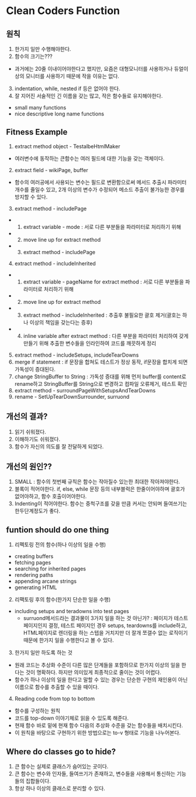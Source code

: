 

# Clean Coders Function

## 원칙
1. 한가지 일만 수행해야한다.
2. 함수의 크기는???
  - 과거에는 20줄 이내이어야한다고 했지만, 요즘은 대형모니터를 사용하거나 듀얼이상의 모니터를 사용하기 때문에 작을 이유는 없다.
3. indentation, while, nested if 등은 없어야 한다.
4. 잘 지어진 서술적인 긴 이름을 갖는 많고, 작은 함수들로 유지해야한다.
  - small many functions
  - nice descriptive long name functions

## Fitness Example
1. extract method object - TestalbeHtmlMaker
  - 여러변수에 동작하는 큰함수는 여러 필드에 대한 기능을 갖는 객체이다.
2. extract field - wikiPage, buffer
  - 함수의 여러공에서 사용되는 변수는 필드로 변환함으로써 메서드 추출시 파라미터 개수를 줄일수 있고, 2개 이상의 변수가 수정되어 메소드 추출이 불가능한 경우를 방지할 수 있다.
3. extract method - includePage
  - 1. extract variable - mode : 서로 다른 부분들을 파라미터로 처리하기 위해
  - 2. move line up for extract method
  - 3. extract method - includePage
4. extract method - includeInherited  
  - 1. extract variable - pageName for extract method : 서로 다른 부분들을 파라미터로 처리하기 위해
  - 2. move line up for extract method
  - 3. extract method - includeInherited : 추출후 불필요한 괄호 제거(괄호는 하나 이상의 책임을 갖는다는 증후)
  - 4. inline variable after extract method : 다른 부분을 파라미터 처리하여 갖게 만들기 위해 추출한 변수들을 인라인하여 코드를 깨끗하게 정리
5. extract method - includeSetups, includeTearDowns
6. merge if statement : if 문장을 합쳐도 테스트가 정상 동작, if문장을 합치게 되면 가독성이 증대된다.
7. change StringBuffer to String : 가독성 증대를 위해 먼저 buffer를 content로 rename하고 StringBuffer를 String으로 변경하고 컴파일 오류제거, 테스트 확인
8. extract method - surroundPageWithSetupsAndTearDowns
9. rename - SetUpTearDownSurrounder, surruond

## 개선의 결과?
1. 읽기 쉬워졌다.
2. 이해하기도 쉬워졌다.
3. 함수가 자신의 의도를 잘 전달하게 되었다.

## 개선의 원인??
1. SMALL : 함수의 첫번째 규칙은 함수는 작아질수 있는한 최대한 작아져야한다.
2. 블록이 적어야한다. if, else, while 문장 등의 내부블럭은 한줄이어야하며 괄호가 없어야하고, 함수 호출이어야한다.
3. Indenting이 적어야한다. 함수는 중척구조를 갖을 만큼 커서는 안되며 들여쓰기는 한두단계정도가 좋다.

## funtion should do one thing
1. 리펙토링 전의 함수(하나 이상의 일을 수행)
  - creating buffers
  - fetching pages
  - searching for inherited pages
  - rendering paths
  - appending arcane strings
  - generating HTML
2. 리팩토링 후의 함수(한가지 단순한 일을 수행)
  - including setups and teradowns into test pages
    * surruond메서드라는 결과물이 3가지 일을 하는 것 아닌가? : 페이지가 테스트 페이지인지 결정, 테스트 페이지인 경우 setups, teardowns를 include하고, HTML페이지로 렌더링을 하는 스텝을 거치지만 더 잘개 쪼갤수 없는 로직이기 때문에 한가지 일을 수행한다고 볼 수 있다.
3. 한가지 일만 하도록 하는 것
  - 원래 코드는 추상화 수준이 다른 많은 단계들을 포함하므로 한가지 이상의 일을 한다는 것이 명확하다. 하지만 의미있게 최종적으로 줄이는 것이 어렵다.
  - 함수가 하나 이상의 일을 한다고 말할 수 있는 경우는 단순한 구현의 재인용이 아닌 이름으로 함수를 추출할 수 있을 때이다.
4. Reading code from top to bottom
  - 함수를 구성하는 원칙
  - 코드를 top-down 이야기체로 읽을 수 있도록 해준다.
  - 현재 함수 바로 밑에 현재 함수 다음의 추상화 수준을 갖는 함수들을 배치시킨다.
  - 이 원칙을 바탕으로 구현하기 위한 방법으로는 to-v 형태로 기능을 나누어본다.

## Where do classes go to hide?
1. 큰 함수는 실제로 클래스가 숨어있는 곳이다.
2. 큰 함수는 변수와 인자들, 들여쓰기가 존재하고, 변수들을 사용해서 통신하는 기능들의 집합들이다.
3. 항상 하나 이상의 클래스로 분리할 수 있다.

